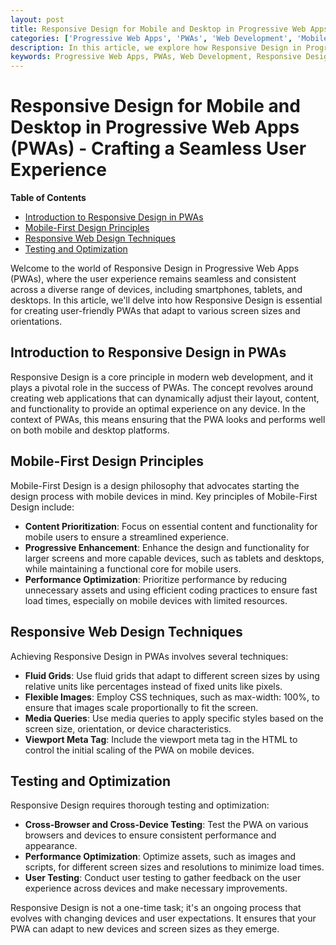 ```yaml
---
layout: post
title: Responsive Design for Mobile and Desktop in Progressive Web Apps (PWAs) - Crafting a Seamless User Experience
categories: ['Progressive Web Apps', 'PWAs', 'Web Development', 'Mobile Apps']
description: In this article, we explore how Responsive Design in Progressive Web Apps (PWAs) ensures a consistent and user-friendly experience across various devices, including smartphones, tablets, and desktops.
keywords: Progressive Web Apps, PWAs, Web Development, Responsive Design, Mobile-First Design, User Experience
---
```

# Responsive Design for Mobile and Desktop in Progressive Web Apps (PWAs) - Crafting a Seamless User Experience

**Table of Contents**

- [Introduction to Responsive Design in PWAs](#introduction-to-responsive-design-in-pwas)
- [Mobile-First Design Principles](#mobile-first-design-principles)
- [Responsive Web Design Techniques](#responsive-web-design-techniques)
- [Testing and Optimization](#testing-and-optimization)

Welcome to the world of Responsive Design in Progressive Web Apps (PWAs), where the user experience remains seamless and consistent across a diverse range of devices, including smartphones, tablets, and desktops. In this article, we'll delve into how Responsive Design is essential for creating user-friendly PWAs that adapt to various screen sizes and orientations.

## Introduction to Responsive Design in PWAs

Responsive Design is a core principle in modern web development, and it plays a pivotal role in the success of PWAs. The concept revolves around creating web applications that can dynamically adjust their layout, content, and functionality to provide an optimal experience on any device. In the context of PWAs, this means ensuring that the PWA looks and performs well on both mobile and desktop platforms.

## Mobile-First Design Principles

Mobile-First Design is a design philosophy that advocates starting the design process with mobile devices in mind. Key principles of Mobile-First Design include:

- **Content Prioritization**: Focus on essential content and functionality for mobile users to ensure a streamlined experience.
- **Progressive Enhancement**: Enhance the design and functionality for larger screens and more capable devices, such as tablets and desktops, while maintaining a functional core for mobile users.
- **Performance Optimization**: Prioritize performance by reducing unnecessary assets and using efficient coding practices to ensure fast load times, especially on mobile devices with limited resources.

## Responsive Web Design Techniques

Achieving Responsive Design in PWAs involves several techniques:

- **Fluid Grids**: Use fluid grids that adapt to different screen sizes by using relative units like percentages instead of fixed units like pixels.
- **Flexible Images**: Employ CSS techniques, such as max-width: 100%, to ensure that images scale proportionally to fit the screen.
- **Media Queries**: Use media queries to apply specific styles based on the screen size, orientation, or device characteristics.
- **Viewport Meta Tag**: Include the viewport meta tag in the HTML to control the initial scaling of the PWA on mobile devices.

## Testing and Optimization

Responsive Design requires thorough testing and optimization:

- **Cross-Browser and Cross-Device Testing**: Test the PWA on various browsers and devices to ensure consistent performance and appearance.
- **Performance Optimization**: Optimize assets, such as images and scripts, for different screen sizes and resolutions to minimize load times.
- **User Testing**: Conduct user testing to gather feedback on the user experience across devices and make necessary improvements.

Responsive Design is not a one-time task; it's an ongoing process that evolves with changing devices and user expectations. It ensures that your PWA can adapt to new devices and screen sizes as they emerge.
